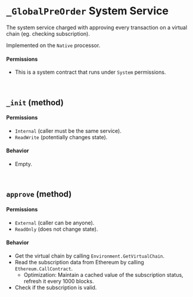 # `_GlobalPreOrder` System Service

The system service charged with approving every transaction on a virtual chain (eg. checking subscription).

Implemented on the `Native` processor.

#### Permissions
* This is a system contract that runs under `System` permissions.

&nbsp;
## `_init` (method)

#### Permissions
* `Internal` (caller must be the same service).
* `ReadWrite` (potentially changes state).

#### Behavior
* Empty.

&nbsp;
## `approve` (method)

#### Permissions
* `External` (caller can be anyone).
* `ReadOnly` (does not change state).

#### Behavior
* Get the virtual chain by calling `Environment.GetVirtualChain`.
* Read the subscription data from Ethereum by calling `Ethereum.CallContract`.
  * Optimization: Maintain a cached value of the subscription status, refresh it every 1000 blocks.
* Check if the subscription is valid.

